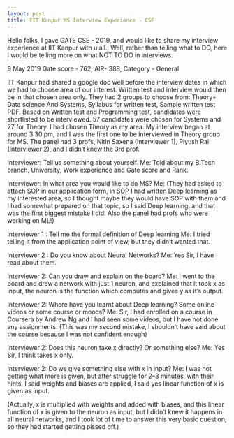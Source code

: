 ```yaml
---
layout: post
title: IIT Kanpur MS Interview Experience - CSE
---
```


Hello folks, I gave GATE CSE - 2019, and would like to share my interview experience at IIT Kanpur with u all..
Well, rather than telling what to DO, here I would be telling more on what NOT TO DO in interviews.

9 May 2019
Gate score - 762, AIR- 388, Category - General

IIT Kanpur had shared a google doc well before the interview dates in which we had to choose area of our interest. Written test and interview would then be in that chosen area only. They had 2 groups to choose from:
Theory+ Data science And Systems, Syllabus for written test, Sample written test PDF.
Based on Written test and Programming test, candidates were shortlisted to be interviewed.
57 candidates were chosen for Systems and 27 for Theory. I had chosen Theory as my area. My interview began at around 3.30 pm, and I was the first one to be interviewed in Theory group for MS. The panel had 3 profs, Nitin Saxena (Interviewer 1), Piyush Rai (Interviewer 2), and I didn’t knew the 3rd prof.

Interviewer: Tell us something about yourself.
Me: Told about my B.Tech branch, University, Work experience and Gate score and Rank.

Interviewer: In what area you would like to do MS?
Me: (They had asked to attach SOP in our application form, in SOP I had written Deep learning as my interested area, so I thought maybe they would have SOP with them and I had somewhat prepared on that topic, so I said Deep learning, and that was the first biggest mistake I did! Also the panel had profs who were working on ML!)

Interviewer 1 : Tell me the formal definition of Deep learning
Me: I tried telling it from the application point of view, but they didn’t wanted that.

Interviewer 2 : Do you know about Neural Networks?
Me: Yes Sir, I have read about them.

Interviewer 2: Can you draw and explain on the board?
Me: I went to the board and drew a network with just 1 neuron, and explained that it took x as input, the neuron is the function which computes and gives y as it’s output.

Interviewer 2: Where have you learnt about Deep learning? Some online videos or some course or moocs?
Me: Sir, I had enrolled on a course in Coursera by Andrew Ng and I had seen some videos, but I have not done any assignments. (This was my second mistake, I shouldn’t have said about the course because I was not confident enough)

Interviewer 2: Does this neuron take x directly? Or something else?
Me: Yes Sir, I think takes x only.

Interviewer 2: Do we give something else with x in input?
Me: I was not getting what more is given, but after struggle for 2–3 minutes, with their hints, I said weights and biases are applied, I said yes linear function of x is given as input.

(Actually, x is multiplied with weights and added with biases, and this linear function of x is given to the neuron as input, but I didn’t knew it happens in all neural networks, and I took lot of time to answer this very basic question, so they had started getting pissed off.)
